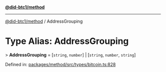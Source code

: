 [**@did-btc1/method**](../README.md)

***

[@did-btc1/method](../globals.md) / AddressGrouping

# Type Alias: AddressGrouping

&gt; **AddressGrouping** = \[`string`, `number`\] \| \[`string`, `number`, `string`\]

Defined in: [packages/method/src/types/bitcoin.ts:828](https://github.com/dcdpr/did-btc1-js/blob/4ab6f9915d95beed9bc633644c9db1539395f512/packages/method/src/types/bitcoin.ts#L828)
